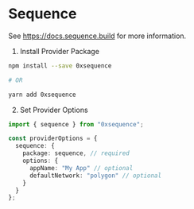 # Sequence

See https://docs.sequence.build for more information.

1. Install Provider Package

```bash
npm install --save 0xsequence

# OR

yarn add 0xsequence
```

2. Set Provider Options

```ts
import { sequence } from "0xsequence";

const providerOptions = {
  sequence: {
    package: sequence, // required
    options: {
      appName: "My App" // optional
      defaultNetwork: "polygon" // optional
    }
  }
};
```
